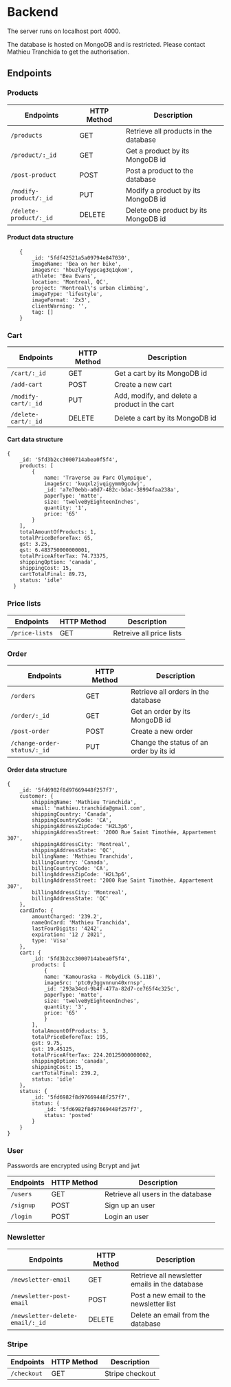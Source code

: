 # Backend

The server runs on localhost port 4000.

The database is hosted on MongoDB and is restricted. Please contact Mathieu Tranchida to get the authorisation.

## Endpoints

### Products

| Endpoints              | HTTP Method | Description                           |
| ---------------------- | ----------- | ------------------------------------- |
| `/products`            | GET         | Retrieve all products in the database |
| `/product/:_id`        | GET         | Get a product by its MongoDB id       |
| `/post-product`        | POST        | Post a product to the database        |
| `/modify-product/:_id` | PUT         | Modify a product by its MongoDB id    |
| `/delete-product/:_id` | DELETE      | Delete one product by its MongoDB id  |

#### Product data structure

```
    {
        _id: '5fdf42521a5a09794e847030',
        imageName: 'Bea on her bike',
        imageSrc: 'hbuzlyfqypcag3q1qkom',
        athlete: 'Bea Evans',
        location: 'Montreal, QC',
        project: 'Montreal\'s urban climbing',
        imageType: 'lifestyle',
        imageFormat: '2x3',
        clientWarning: '',
        tag: []
    }
```

### Cart

| Endpoints           | HTTP Method | Description                                   |
| ------------------- | ----------- | --------------------------------------------- |
| `/cart/:_id`        | GET         | Get a cart by its MongoDB id                  |
| `/add-cart`         | POST        | Create a new cart                             |
| `/modify-cart/:_id` | PUT         | Add, modify, and delete a product in the cart |
| `/delete-cart/:_id` | DELETE      | Delete a cart by its MongoDB id               |

#### Cart data structure

```
{
    _id: '5fd3b2cc3000714abea0f5f4',
    products: [
        {
            name: 'Traverse au Parc Olympique',
            imageSrc: 'kuqxlzjvqigymm0gcdwj',
            _id: 'a7e70ebb-a0d7-482c-bdac-38994faa238a',
            paperType: 'matte',
            size: 'twelveByEighteenInches',
            quantity: '1',
            price: '65'
        }
    ],
    totalAmountOfProducts: 1,
    totalPriceBeforeTax: 65,
    gst: 3.25,
    qst: 6.483750000000001,
    totalPriceAfterTax: 74.73375,
    shippingOption: 'canada',
    shippingCost: 15,
    cartTotalFinal: 89.73,
    status: 'idle'
  }
```

### Price lists

| Endpoints      | HTTP Method | Description              |
| -------------- | ----------- | ------------------------ |
| `/price-lists` | GET         | Retreive all price lists |

### Order

| Endpoints                   | HTTP Method | Description                             |
| --------------------------- | ----------- | --------------------------------------- |
| `/orders`                   | GET         | Retrieve all orders in the database     |
| `/order/:_id`               | GET         | Get an order by its MongoDB id          |
| `/post-order`               | POST        | Create a new order                      |
| `/change-order-status/:_id` | PUT         | Change the status of an order by its id |

#### Order data structure

```
{
    _id: '5fd6982f8d97669448f257f7',
    customer: {
        shippingName: 'Mathieu Tranchida',
        email: 'mathieu.tranchida@gmail.com',
        shippingCountry: 'Canada',
        shippingCountryCode: 'CA',
        shippingAddressZipCode: 'H2L3p6',
        shippingAddressStreet: '2000 Rue Saint Timothée, Appartement 307',
        shippingAddressCity: 'Montreal',
        shippingAddressState: 'QC',
        billingName: 'Mathieu Tranchida',
        billingCountry: 'Canada',
        billingCountryCode: 'CA',
        billingAddressZipCode: 'H2L3p6',
        billingAddressStreet: '2000 Rue Saint Timothée, Appartement 307',
        billingAddressCity: 'Montreal',
        billingAddressState: 'QC'
    },
    cardInfo: {
        amountCharged: '239.2',
        nameOnCard: 'Mathieu Tranchida',
        lastFourDigits: '4242',
        expiration: '12 / 2021',
        type: 'Visa'
    },
    cart: {
        _id: '5fd3b2cc3000714abea0f5f4',
        products: [
            {
            name: 'Kamouraska - Mobydick (5.11B)',
            imageSrc: 'ptc0y3ggvnnun40xrnsp',
            _id: '293a34cd-9b4f-477a-82d7-ce765f4c325c',
            paperType: 'matte',
            size: 'twelveByEighteenInches',
            quantity: '3',
            price: '65'
            }
        ],
        totalAmountOfProducts: 3,
        totalPriceBeforeTax: 195,
        gst: 9.75,
        qst: 19.45125,
        totalPriceAfterTax: 224.20125000000002,
        shippingOption: 'canada',
        shippingCost: 15,
        cartTotalFinal: 239.2,
        status: 'idle'
    },
    status: {
        _id: '5fd6982f8d97669448f257f7',
        status: {
            _id: '5fd6982f8d97669448f257f7',
            status: 'posted'
        }
    }
}
```

### User

Passwords are encrypted using Bcrypt and jwt

| Endpoints | HTTP Method | Description                        |
| --------- | ----------- | ---------------------------------- |
| `/users`  | GET         | Retrieve all users in the database |
| `/signup` | POST        | Sign up an user                    |
| `/login`  | POST        | Login an user                      |

### Newsletter

| Endpoints                       | HTTP Method | Description                                    |
| ------------------------------- | ----------- | ---------------------------------------------- |
| `/newsletter-email`             | GET         | Retrieve all newsletter emails in the database |
| `/newsletter-post-email`        | POST        | Post a new email to the newsletter list        |
| `/newsletter-delete-email/:_id` | DELETE      | Delete an email from the database              |

### Stripe

| Endpoints   | HTTP Method | Description     |
| ----------- | ----------- | --------------- |
| `/checkout` | GET         | Stripe checkout |
